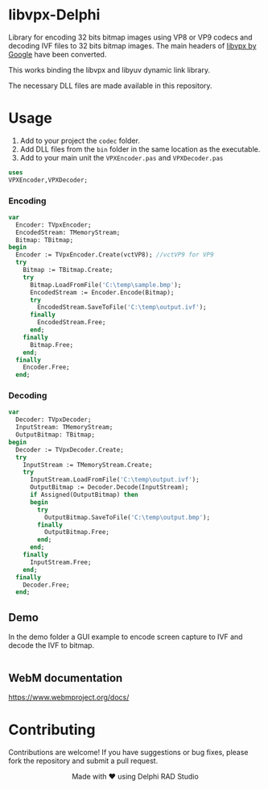 # libvpx-Delphi

Library for encoding 32 bits bitmap images using VP8 or VP9 codecs and decoding IVF files to 32 bits bitmap images.
The main headers of [libvpx by Google](https://github.com/webmproject/libvpx) have been converted.

This works binding the libvpx and libyuv dynamic link library.

The necessary DLL files are made available in this repository.

# Usage
1. Add to your project the `codec` folder.
2. Add DLL files from the `bin` folder in the same location as the executable.
3. Add to your main unit the `VPXEncoder.pas` and `VPXDecoder.pas`

```pascal
uses
VPXEncoder,VPXDecoder;
```
### Encoding
```pascal
var
  Encoder: TVpxEncoder;
  EncodedStream: TMemoryStream;
  Bitmap: TBitmap;
begin
  Encoder := TVpxEncoder.Create(vctVP8); //vctVP9 for VP9 
  try
    Bitmap := TBitmap.Create;
    try
      Bitmap.LoadFromFile('C:\temp\sample.bmp');
      EncodedStream := Encoder.Encode(Bitmap);
      try
        EncodedStream.SaveToFile('C:\temp\output.ivf');
      finally
        EncodedStream.Free;
      end;
    finally
      Bitmap.Free;
    end;
  finally
    Encoder.Free;
  end;
```
### Decoding
```pascal
var
  Decoder: TVpxDecoder;
  InputStream: TMemoryStream;
  OutputBitmap: TBitmap;
begin
  Decoder := TVpxDecoder.Create;
  try
    InputStream := TMemoryStream.Create;
    try
      InputStream.LoadFromFile('C:\temp\output.ivf');
      OutputBitmap := Decoder.Decode(InputStream);
      if Assigned(OutputBitmap) then
      begin
        try
          OutputBitmap.SaveToFile('C:\temp\output.bmp');
        finally
          OutputBitmap.Free;
        end;
      end;
    finally
      InputStream.Free;
    end;
  finally
    Decoder.Free;
  end;
```



## Demo

In the demo folder a GUI example to encode screen capture to IVF and decode the IVF to bitmap.

<p align="center">
  <img src="demo.png" alt="" style="max-width:100%; height:auto;">
</p>

## WebM documentation

https://www.webmproject.org/docs/



# Contributing

Contributions are welcome! If you have suggestions or bug fixes, please fork the repository and submit a pull request.


<p align="center">Made with ❤️ using Delphi RAD Studio</p>

